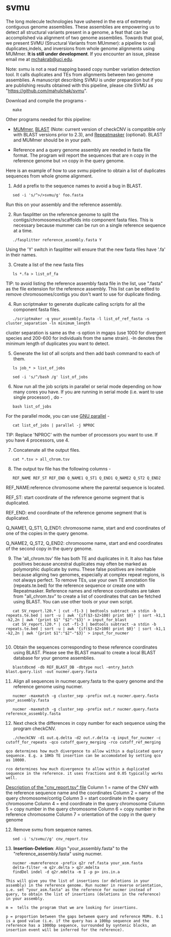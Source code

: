 # svmu

The long molecule technologies have ushered in the era of extremely contiguous genome assemblies. These assemblies are empowering us to detect all structural variants present in a genome, a feat that can be accomplished via alignment of two  genome assemblies. Towards that goal, we present SVMU (Structural Variants from MUmmer): a pipeline to call duplicates,indels, and inversions from whole genome alignments using MUMmer. <b>It is still under development</b>. If you encounter an issue, please email me at mchakrab@uci.edu. 

Note: svmu is not a read mapping based copy number variation detection tool. It calls duplicates and TEs from alignments between two genome assemblies. A manuscript describing SVMU is under preparation but if you are publishing results obtained with this pipeline, please cite SVMU as "https://github.com/mahulchak/svmu".

Download and compile the programs -

 ```
	make

 ```

Other programs needed for this pipeline:

  * <a href="http://mummer.sourceforge.net/">MUMmer</a>,  <a href="https://blast.ncbi.nlm.nih.gov/Blast.cgi?PAGE_TYPE=BlastDocs&DOC_TYPE=Download/"> BLAST</a> (Note: current version of checkCNV is compatible only with BLAST versions prior to 2.3), and <a href="http://www.repeatmasker.org/">Repeatmasker</a> (optional). BLAST and MUMmer should be in your path.

  * Reference and a query genome assembly are needed in fasta file format. The program will report the sequences that are n copy in the reference genome but >n copy in the query genome.

Here is an example of how to use svmu pipeline to obtain a list of duplicates sequences from whole gnome alignment.

1. Add a prefix to the sequence names to avoid a bug in BLAST.
 ```
	sed -i 's/^>/>svmu/g' foo.fasta
 ```
 Run this on your assembly and the reference assembly.

2. Run fasplitter on the reference genome to split the contigs/chromosomes/scaffolds into component fasta files. This is necessary because mummer can be run on a single reference sequence at a time.

 ``` 
	./fasplitter reference_assembly.fasta Y
 ```
Using the 'Y' switch in fasplitter will ensure that the new fasta files have '.fa' in their names.

3. Create a list of the new fasta files

 ```
	ls *.fa > list_of_fa

 ```

  TIP: to avoid listing the reference assembly fasta file in the list, use ".fasta" as the file extension for the reference assembly. 
  This list can be edited to remove chromosomes/contigs you don't want to use for duplicate finding.
 
4. Run scriptmaker to generate duplicate calling scripts for all the component fasta files.

 ```   
	./scriptmaker -q your_assembly.fasta -l list_of_ref_fasta -s cluster_separation -ln minimum_length
 ```
  cluster separation is same as the -s option in mgaps (use 1000 for divergent species and 200-600 for individuals from the same strain). -ln denotes the minimum length of duplicates you want to detect.

5. Generate the list of all scripts and then add bash command to each of them.

 ```
	ls job_* > list_of_jobs

	sed -i 's/^/bash /g' list_of_jobs

 ```

6. Now run all the job scripts in parallel or serial mode depending on how many cores you have. If you are running in serial mode (i.e. want to use single processor) , do -

 ```
	bash list_of_jobs
 ```
 For the parallel mode, you can use <a href="http://www.gnu.org/software/parallel/">GNU parallel</a> -

 ```
	cat list_of_jobs | parallel -j NPROC
 ```
 TIP: Replace 'NPROC' with the number of processors you want to use. If you have 4 processors, use 4.


7. Concatenate all the output files.

 ```
	cat *.tsv > all_chrom.tsv
 ```

8. The output tsv file has the following columns -
 
 ```
	REF_NAME REF_ST REF_END Q_NAME1 Q_ST1 Q_END1 Q_NAME2 Q_ST2 Q_END2 
 ```
  REF_NAME:reference chromosome where the parental sequence is located.

  REF_ST: start coordinate of the reference genome segment that is duplicated.

  REF_END: end coordinate of the reference genome segment that is duplicated.

  Q_NAME1, Q_ST1, Q_END1: chromosome name, start and end coordinates of one of the copies in the query genome. 

  Q_NAME2, Q_ST2, Q_END2: chromosome name, start and end coordinates of the second copy in the query genome.
  
  

9. The 'all_chrom.tsv' file has both TE and duplicates in it. It also has false positives because ancestral duplicates may often be marked as polymorphic duplicate by svmu. These false positives are inevitable because aligning two genomes, especially at complex repeat regions, is not always perfect. To remove TEs, use your own TE annotation file (repeats.te.bed) for the reference sequence or create one with Repeatmasker.  Reference names and reference coordinates are taken from "all_chrom.tsv" to create a list of coordinates that can be fetched using BLAST. You can use other tools or your own script.
 
 ```	
	cat SV_report.l20.* | cut -f1-3 | bedtools subtract -a stdin -b repeats.te.bed | sort -u | awk '{if($3-$2>100) print $0}' | sort -k1,1 -k2,2n | awk '{print $1" "$2"-"$3}' > input_for_blast
	cat SV_report.l20.* | cut -f1-3 | bedtools subtract -a stdin -b repeats.te.bed | sort -u | awk '{if($3-$2>100) print $0}' | sort -k1,1 -k2,2n | awk '{print $1":"$2"-"$3}' > input_for_nucmer
	
 ```

10. Obtain the sequences corresponding to these reference coordinates using BLAST. Please see the BLAST manual to create a local BLAST database for your genome assemblies.

 ```
	blastdbcmd -db REF_BLAST_DB -dbtype nucl -entry_batch blast.query.list -out nucmer.query.fasta
 ```
 
11. Align all sequences in nucmer.query.fasta to the query genome and the reference genome using nucmer.

 ```
	nucmer -maxmatch -g cluster_sep -prefix out.q nucmer.query.fasta your_assembly.fasta
	
	nucmer -maxmatch -g cluster_sep -prefix out.r nucmer.query.fasta reference_assembly.fasta
 ```

12. Next check the differences in copy number for each sequence using the program checkCNV.

 ```
	./checkCNV -d1 out.q.delta -d2 out.r.delta -q input_for_nucmer -c cutoff_for_repeats -qco cutoff_query_merging -rco cutoff_ref_merging

 ```
	qco determines how much divergence to allow within a duplicated query sequence. E.g. a 10Kb TE insertion can be accomodated by setting qco as 10000.

	rco determines how much divergence to allow within a duplicated sequence in the reference. it uses fractions and 0.05 typically works well.

 <u>Description of the "cnv_report.tsv" file</u>
 Column 1 = name of the CNV with the reference sequence name and the coordinates
 Column 2 = name of the query chromosome/contig
 Column 3 = start coordinate in the query chromosome
 Column 4 = end coordinate in the query chromosome
 Column 5 = copy number in the query chromosome
 Column 6 = copy number in the reference chromosome
 Column 7 = orientation of the copy in the query genome

12. Remove svmu from sequence names.
 ```
	sed -i 's/svmu//g' cnv_report.tsv
 ``` 
13. <b>Insertion-Deletion</b>: Align "your_assembly.fasta" to the "reference_assembly.fasta" using nucmer.

 ```
	nucmer -mumreference -prefix q2r ref.fasta your_asm.fasta
	delta-filter -m q2r.delta > q2r.mdelta
	findDel indel -d q2r.mdelta -m I -p p> ins.in.a
 ```
	This will give you the list of insertions (or deletions in your assembly) in the reference genome. Run nucmer in reverse orientation, i.e. set "your_asm.fasta" as the reference for nucmer instead of query, to obtain the list of insertions (deletions in the reference) in your assembly.

	m =  tells the program that we are looking for insertions.

	p = proportion between the gaps betweem query and reference MUMs. 0.1 is a good value (i.e. if the query has a 100bp sequence and the reference has a 1000bp sequence, surrounded by syntenic blocks, an insertion event will be inferred for the reference).


